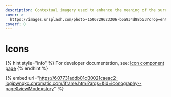 ```yaml
---
description: Contextual imagery used to enhance the meaning of the surrounding content.
cover: >-
  https://images.unsplash.com/photo-1506729623306-b5a934d88b53?crop=entropy&cs=srgb&fm=jpg&ixid=MnwxOTcwMjR8MHwxfHNlYXJjaHwxfHxpY29uc3xlbnwwfHx8fDE2MzU0NDQ2NjI&ixlib=rb-1.2.1&q=85
coverY: 0
---
```


# Icons

{% hint style="info" %}
For developer documentation, see: [Icon component page](../components/icon.md)
{% endhint %}

{% embed url="https://607731addb01d30021caeac2-iogipwnqkc.chromatic.com/iframe.html?args=&id=iconography--page&viewMode=story" %}
